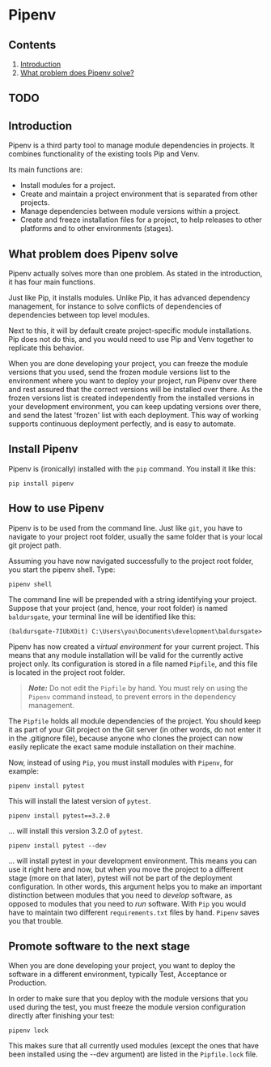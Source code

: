 # Pipenv

## Contents

1. [Introduction](#Introduction)
1. [What problem does Pipenv solve?](#What-problem-does-Pipenv-solve?)

## TODO

## Introduction

Pipenv is a third party tool to manage module dependencies in projects. It combines functionality of the existing tools Pip and Venv.  

Its main functions are:

* Install modules for a project.
* Create and maintain a project environment that is separated from other projects.
* Manage dependencies between module versions within a project.
* Create and freeze installation files for a project, to help releases to other platforms and to other environments (stages).

## What problem does Pipenv solve

Pipenv actually solves more than one problem. As stated in the introduction, it has four main functions.  

Just like Pip, it installs modules. Unlike Pip, it has advanced dependency management, for instance to solve conflicts of dependencies of dependencies between top level modules.  

Next to this, it will by default create project-specific module installations. Pip does not do this, and you would need to use Pip and Venv together to replicate this behavior.  

When you are done developing your project, you can freeze the module versions that you used, send the frozen module versions list to the environment where you want to deploy your project, run Pipenv over there and rest assured that the correct versions will be installed over there. As the frozen versions list is created independently from the installed versions in your development environment, you can keep updating versions over there, and send the latest 'frozen' list with each deployment. This way of working supports continuous deployment perfectly, and is easy to automate.  

## Install Pipenv

Pipenv is (ironically) installed with the `pip` command. You install it like this:  

``` console
pip install pipenv
```

## How to use Pipenv

Pipenv is to be used from the command line. Just like `git`, you have to navigate to your project root folder, usually the same folder that is your local git project path.  

Assuming you have now navigated successfully to the project root folder, you start the pipenv shell. Type:

``` console
pipenv shell
```

The command line will be prepended with a string identifying your project. Suppose that your project (and, hence, your root folder) is named `baldursgate`, your terminal line will be identified like this:

``` console
(baldursgate-7IUbXOit) C:\Users\you\Documents\development\baldursgate>
```

Pipenv has now created a _virtual environment_ for your current project. This means that any module installation will be valid for the currently active project only. Its configuration is stored in a file named `Pipfile`, and this file is located in the project root folder.

> **_Note:_** Do not edit the `Pipfile` by hand. You must rely on using the `Pipenv` command instead, to prevent errors in the dependency management.

The `Pipfile` holds all module dependencies of the project. You should keep it as part of your Git project on the Git server (in other words, do not enter it in the .gitignore file), because anyone who clones the project can now easily replicate the exact same module installation on their machine.

Now, instead of using `Pip`, you must install modules with `Pipenv`, for example:

```console
pipenv install pytest
```

This will install the latest version of `pytest`.

```console
pipenv install pytest==3.2.0
```

... will install this version 3.2.0 of `pytest`.

```console
pipenv install pytest --dev
```

... will install pytest in your development environment. This means you can use it right here and now, but when you move the project to a different stage (more on that later), pytest will not be part of the deployment configuration. In other words, this argument helps you to make an important distinction between modules that you need to _develop_ software, as opposed to modules that you need to _run_ software. With `Pip` you would have to maintain two different `requirements.txt` files by hand. `Pipenv` saves you that trouble.

## Promote software to the next stage

When you are done developing your project, you want to deploy the software in a different environment, typically Test, Acceptance or Production.

In order to make sure that you deploy with the module versions that you used during the test, you must freeze the module version configuration directly after finishing your test:

``` console
pipenv lock
```

This makes sure that all currently used modules (except the ones that have been installed using the --dev argument) are listed in the `Pipfile.lock` file.
